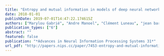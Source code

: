 ```yaml
---
title: "Entropy and mutual information in models of deep neural networks"
date: 2018-01-01
publishDate: 2019-07-01T14:47:22.174615Z
authors: ["Marylou Gabrié", "Andre Manoel", "Clément Luneau", "jean barbier", "Nicolas Macris", "Florent Krzakala", "Lenka Zdeborová"]
publication_types: ["6"]
abstract: ""
featured: false
publication: "*Advances in Neural Information Processing Systems 31*"
url_pdf: "http://papers.nips.cc/paper/7453-entropy-and-mutual-information-in-models-of-deep-neural-networks.pdf"
---
```


